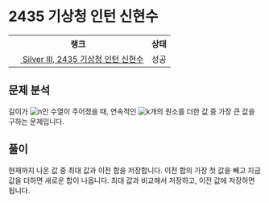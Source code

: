 # 2435 기상청 인턴 신현수



<table>
  <tr>
    <th>랭크</th>
    <th>상태</th>
  </tr>
  <tr>
    <td>
      <a href="http://noj.am/2435">
        <img src="https://static.solved.ac/tier_small/8.svg" height="16px"/>
        Silver III, 2435 기상청 인턴 신현수
      </a>
    </td>
    <td>
      성공
    </td>
  </tr>
</table>



## 문제 분석

길이가 ![n](https://render.githubusercontent.com/render/math?math=n)인 수열이 주어졌을 때,
연속적인 ![k](https://render.githubusercontent.com/render/math?math=k)개의 원소를 더한 값 중 가장 큰 값을 구하는 문제입니다.

## 풀이

현재까지 나온 값 중 최대 값과 이전 합을 저장합니다.
이전 합의 가장 첫 값을 빼고 지금 값을 더하면 새로운 합이 나옵니다.
최대 값과 비교해서 저장하고, 이전 값에 저장하면 됩니다.
